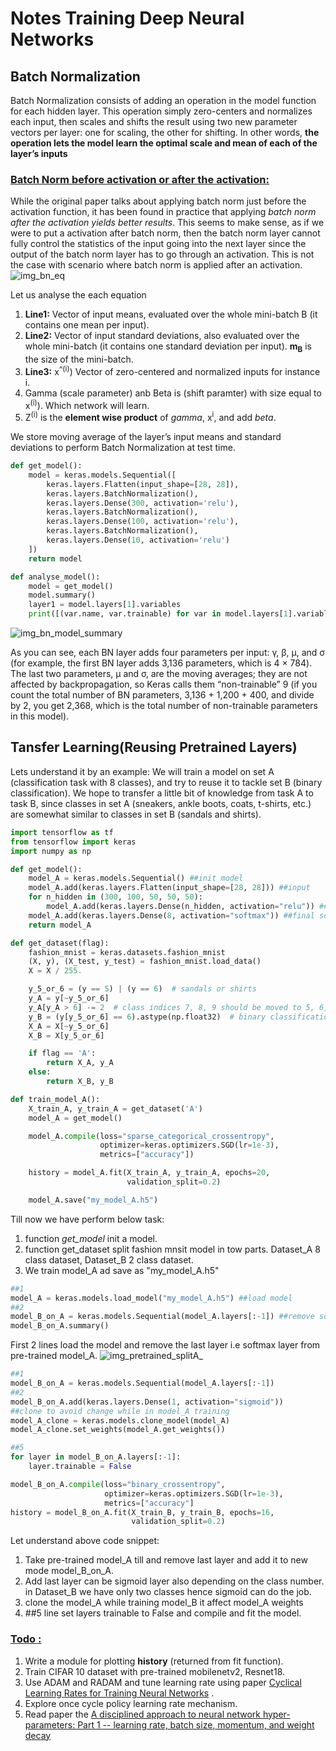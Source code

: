 # Notes Training Deep Neural Networks
Batch Normalization
-------------------
Batch Normalization consists of adding an operation in the model function for each hidden layer. This operation simply zero-centers and normalizes each input, then scales 
and shifts the result using two new parameter vectors per layer: one for scaling, the other for shifting. 
In other words, **the operation lets the model learn the optimal scale and mean of each of the layer’s inputs**

### <ins> Batch Norm before activation or after the activation: </ins>

While the original paper talks about applying batch norm just before the activation function, it has 
been found in practice that applying *batch norm after the activation yields better results*. This 
seems to make sense, as if we were to put a activation after batch norm, then the batch norm layer 
cannot fully control the statistics of the input going into the next layer since the output of the 
batch norm layer has to go through an activation. This is not the case with scenario where 
batch norm is applied after an activation.
![img_bn_eq](../images/ch11_bn_eq.png)

Let us analyse the each equation
1. **Line1:** Vector of input means, evaluated over the whole mini-batch B (it contains one mean per input).
2. **Line2:** Vector of input standard deviations, also evaluated over the whole mini-batch (it contains one standard 
deviation per input). **m<sub>B</sub>** is the size of the mini-batch.
3. **Line3:** x<sup>^(i)</sup>) Vector of zero-centered and normalized inputs for instance i.
4. Gamma (scale parameter) anb Beta is (shift paramter) with size equal to x<sup>(i)</sup>). Which network will learn.
5. Z<sup>(i)</sup> is the **element wise product** of *gamma*, x<sup>i</sup>, and add *beta*.   

We store moving average of the layer’s input means and standard deviations to perform Batch Normalization at test time.

```python
def get_model():
    model = keras.models.Sequential([
        keras.layers.Flatten(input_shape=[28, 28]),
        keras.layers.BatchNormalization(),
        keras.layers.Dense(300, activation='relu'),
        keras.layers.BatchNormalization(),
        keras.layers.Dense(100, activation='relu'),
        keras.layers.BatchNormalization(),
        keras.layers.Dense(10, activation='relu')
    ])
    return model

def analyse_model():
    model = get_model()
    model.summary()
    layer1 = model.layers[1].variables
    print([(var.name, var.trainable) for var in model.layers[1].variables])
```

![img_bn_model_summary](../images/ch11_bn_codesnippet.png)

As you can see, each BN layer adds four parameters per input: γ, β, μ, and σ (for example, the first BN layer adds 3,136 parameters, which is 4 × 784). The last two
parameters, μ and σ, are the moving averages; they are not affected by backpropagation, so Keras calls them 
“non-trainable” 9 (if you count the total number of BN parameters, 3,136 + 1,200 + 400, and divide by 2, you get 
2,368, which is the total number of non-trainable parameters in this model).

Tansfer Learning(Reusing Pretrained Layers)
-------------------------------------------
Lets understand it by an example:
We will train a model on set A (classification task with 8 classes), and try to reuse it to tackle set B 
(binary classification). We hope to transfer a little bit of knowledge from task A to task B, since classes in 
set A (sneakers, ankle boots, coats, t-shirts, etc.) are somewhat similar to classes in set B (sandals and shirts).

```python
import tensorflow as tf
from tensorflow import keras
import numpy as np

def get_model():
    model_A = keras.models.Sequential() ##init model
    model_A.add(keras.layers.Flatten(input_shape=[28, 28])) ##input
    for n_hidden in (300, 100, 50, 50, 50):
        model_A.add(keras.layers.Dense(n_hidden, activation="relu")) ##adding layers
    model_A.add(keras.layers.Dense(8, activation="softmax")) ##final softmax
    return model_A

def get_dataset(flag):
    fashion_mnist = keras.datasets.fashion_mnist
    (X, y), (X_test, y_test) = fashion_mnist.load_data()
    X = X / 255.

    y_5_or_6 = (y == 5) | (y == 6)  # sandals or shirts
    y_A = y[~y_5_or_6]
    y_A[y_A > 6] -= 2  # class indices 7, 8, 9 should be moved to 5, 6, 7
    y_B = (y[y_5_or_6] == 6).astype(np.float32)  # binary classification task: is it a shirt (class 6)?
    X_A = X[~y_5_or_6]
    X_B = X[y_5_or_6]

    if flag == 'A':
        return X_A, y_A
    else:
        return X_B, y_B

def train_model_A():
    X_train_A, y_train_A = get_dataset('A')
    model_A = get_model()

    model_A.compile(loss="sparse_categorical_crossentropy",
                    optimizer=keras.optimizers.SGD(lr=1e-3),
                    metrics=["accuracy"])

    history = model_A.fit(X_train_A, y_train_A, epochs=20,
                          validation_split=0.2)

    model_A.save("my_model_A.h5")

```
Till now we have perform below task:
1. function *get_model* init a model.
2. function get_dataset split fashion mnsit model in tow parts. Dataset_A 8 class dataset, Dataset_B 2 class dataset.
3. We train model_A ad save as  "my_model_A.h5"

```python
##1 
model_A = keras.models.load_model("my_model_A.h5") ##load model
##2
model_B_on_A = keras.models.Sequential(model_A.layers[:-1]) ##remove softmax layer
model_B_on_A.summary()
```

First 2 lines load the model and remove the last layer i.e softmax layer from pre-trained model_A.
![img_pretrained_splitA_](../images/ch11_transfer_lr.png)


```python
##1
model_B_on_A = keras.models.Sequential(model_A.layers[:-1])
##2
model_B_on_A.add(keras.layers.Dense(1, activation="sigmoid"))
##clone to avoid change while in model_A training 
model_A_clone = keras.models.clone_model(model_A)
model_A_clone.set_weights(model_A.get_weights())

##5
for layer in model_B_on_A.layers[:-1]:
    layer.trainable = False

model_B_on_A.compile(loss="binary_crossentropy",
                     optimizer=keras.optimizers.SGD(lr=1e-3),
                     metrics=["accuracy"]
history = model_B_on_A.fit(X_train_B, y_train_B, epochs=16,
                           validation_split=0.2)
```
Let understand above code snippet:
1. Take pre-trained model_A till and remove last layer and add it to new mode model_B_on_A.
2. Add last layer can be sigmoid layer also depending on the class number. in Dataset_B we have only two classes 
hence sigmoid can do the job.
3. clone the model_A while training model_B it affect model_A weights
4. \##5 line set layers trainable to False and compile and fit the model.

### <ins> Todo <ins> :
1. Write a module for plotting **history** (returned from fit function).   
2. Train CIFAR 10 dataset with pre-trained mobilenetv2, Resnet18.
3. Use ADAM and RADAM and tune learning rate using paper [Cyclical Learning Rates for Training Neural 
Networks](https://arxiv.org/pdf/1506.01186.pdf) .
4. Explore once cycle policy learning rate mechanism.
5. Read paper the [A disciplined approach to neural network hyper-parameters: Part 1 -- learning rate, batch size, momentum, and 
weight decay](https://arxiv.org/pdf/1803.09820.pdf)